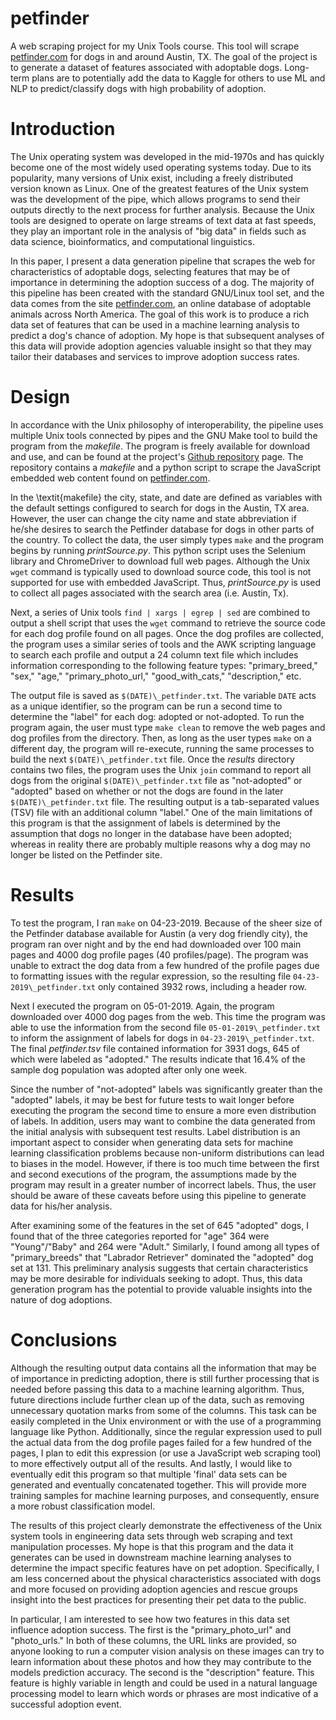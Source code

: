# petfinder
A web scraping project for my Unix Tools course. This tool will scrape [petfinder.com](https://www.petfinder.com/) for dogs in and around Austin, TX. The goal of the project is to generate a dataset of features associated with adoptable dogs. Long-term plans are to potentially add the data to Kaggle for others to use ML and NLP to predict/classify dogs with high probability of adoption.

# Introduction

The Unix operating system was developed in the mid-1970s and has quickly become one of the most widely used operating systems today. Due to its popularity, many versions of Unix exist, including a freely distributed version known as Linux. One of the greatest features of the Unix system was the development of the pipe, which allows programs to send their outputs directly to the next process for further analysis. Because the Unix tools are designed to operate on large streams of text data at fast speeds, they play an important role in the analysis of "big data" in fields such as data science, bioinformatics, and computational linguistics.

In this paper, I present a data generation pipeline that scrapes the web for characteristics of adoptable dogs, selecting features that may be of importance in determining the adoption success of a dog. The majority of this pipeline has been created with the standard GNU/Linux tool set, and the data comes from the site [petfinder.com](https://www.petfinder.com/), an online database of adoptable animals across North America. The goal of this work is to produce a rich data set of features that can be used in a machine learning analysis to predict a dog's chance of adoption. My hope is that subsequent analyses of this data will provide adoption agencies valuable insight so that they may tailor their databases and services to improve adoption success rates.

# Design

In accordance with the Unix philosophy of interoperability, the pipeline uses multiple Unix tools connected by pipes and the GNU Make tool to build the program from the *makefile*. The program is freely available for download and use, and can be found at the project's [Github repository](https://github.com/keenanberry/petfinder) page. The repository contains a *makefile* and a python script to scrape the JavaScript embedded web content found on [petfinder.com](https://www.petfinder.com/).

In the \textit{makefile} the city, state, and date are defined as variables with the default settings configured to search for dogs in the Austin, TX area. However, the user can change the city name and state abbreviation if he/she desires to search the Petfinder database for dogs in other parts of the country. To collect the data, the user simply types `make` and the program begins by running *printSource.py*. This python script uses the Selenium library and ChromeDriver to download full web pages. Although the Unix `wget` command is typically used to download source code, this tool is not supported for use with embedded JavaScript. Thus, *printSource.py* is used to collect all pages associated with the search area (i.e. Austin, Tx). 

Next, a series of Unix tools `find | xargs | egrep | sed` are combined to output a shell script that uses the `wget` command to retrieve the source code for each dog profile found on all pages. Once the dog profiles are collected, the program uses a similar series of tools and the AWK scripting language to search each profile and output a 24 column text file which includes information corresponding to the following feature types: "primary_breed," "sex," "age," "primary_photo_url," "good_with_cats," "description," etc.

The output file is saved as `$(DATE)\_petfinder.txt`. The variable `DATE` acts as a unique identifier, so the program can be run a second time to determine the "label" for each dog: adopted or not-adopted. To run the program again, the user must type `make clean` to remove the web pages and dog profiles from the directory. Then, as long as the user types `make` on a different day, the program will re-execute, running the same processes to build the next `$(DATE)\_petfinder.txt` file. Once the *results* directory contains two files, the program uses the Unix `join` command to report all dogs from the original `$(DATE)\_petfinder.txt` file as "not-adopted" or "adopted" based on whether or not the dogs are found in the later `$(DATE)\_petfinder.txt` file. The resulting output is a tab-separated values (TSV) file with an additional column "label." One of the main limitations of this program is that the assignment of labels is determined by the assumption that dogs no longer in the database have been adopted; whereas in reality there are probably multiple reasons why a dog may no longer be listed on the Petfinder site.

# Results

To test the program, I ran `make` on 04-23-2019. Because of the sheer size of the Petfinder database available for Austin (a very dog friendly city), the program ran over night and by the end had downloaded over 100 main pages and 4000 dog profile pages (40 profiles/page). The program was unable to extract the dog data from a few hundred of the profile pages due to formatting issues with the regular expression, so the resulting file `04-23-2019\_petfinder.txt` only contained 3932 rows, including a header row. 

Next I executed the program on 05-01-2019. Again, the program downloaded over 4000 dog pages from the web. This time the program was able to use the information from the second file `05-01-2019\_petfinder.txt` to inform the assignment of labels for dogs in `04-23-2019\_petfinder.txt`. The final *petfinder.tsv* file contained information for 3931 dogs, 645 of which were labeled as "adopted." The results indicate that 16.4\% of the sample dog population was adopted after only one week.

Since the number of "not-adopted" labels was significantly greater than the "adopted" labels, it may be best for future tests to wait longer before executing the program the second time to ensure a more even distribution of labels. In addition, users may want to combine the data generated from the initial analysis with subsequent test results. Label distribution is an important aspect to consider when generating data sets for machine learning classification problems because non-uniform distributions can lead to biases in the model. However, if there is too much time between the first and second executions of the program, the assumptions made by the program may result in a greater number of incorrect labels. Thus, the user should be aware of these caveats before using this pipeline to generate data for his/her analysis.

After examining some of the features in the set of 645 "adopted" dogs, I found that of the three categories reported for "age" 364 were "Young"/"Baby" and 264 were "Adult." Similarly, I found among all types of "primary\_breeds" that "Labrador Retriever" dominated the "adopted" dog set at 131. This preliminary analysis suggests that certain characteristics may be more desirable for individuals seeking to adopt. Thus, this data generation program has the potential to provide valuable insights into the nature of dog adoptions.

# Conclusions

Although the resulting output data contains all the information that may be of importance in predicting adoption, there is still further processing that is needed before passing this data to a machine learning algorithm. Thus, future directions include further clean up of the data, such as removing unnecessary quotation marks from some of the columns. This task can be easily completed in the Unix environment or with the use of a programming language like Python. Additionally, since the regular expression used to pull the actual data from the dog profile pages failed for a few hundred of the pages, I plan to edit this expression (or use a JavaScript web scraping tool) to more effectively output all of the results. And lastly, I would like to eventually edit this program so that multiple 'final' data sets can be generated and eventually concatenated together. This will provide more training samples for machine learning purposes, and consequently, ensure a more robust classification model.

The results of this project clearly demonstrate the effectiveness of the Unix system tools in engineering data sets through web scraping and text manipulation processes. My hope is that this program and the data it generates can be used in downstream machine learning analyses to determine the impact specific features have on pet adoption. Specifically, I am less concerned about the physical characteristics associated with dogs and more focused on providing adoption agencies and rescue groups insight into the best practices for presenting their pet data to the public. 

In particular, I am interested to see how two features in this data set influence adoption success. The first is the "primary\_photo\_url" and "photo\_urls." In both of these columns, the URL links are provided, so anyone looking to run a computer vision analysis on these images can try to learn information about these photos and how they may contribute to the models prediction accuracy. The second is the "description" feature. This feature is highly variable in length and could be used in a natural language processing model to learn which words or phrases are most indicative of a successful adoption event.
